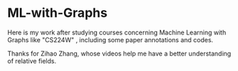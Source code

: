 # ML-with-Graphs

Here is my work after studying courses concerning Machine Learning with Graphs like "CS224W" , including some paper annotations and codes. 

Thanks for Zihao Zhang, whose videos help me have a better understanding of relative fields.
